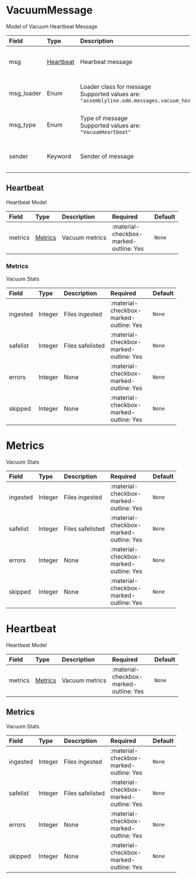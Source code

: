 [comment]: # (AUTOGENERATED MARKDOWN CONTENT. UPDATES TO ODM DOCUMENTATION SHOULD BE DONE THROUGH ASSEMBLYLINE-BASE REPO!)
# VacuumMessage
Model of Vacuum Heartbeat Message

| Field | Type | Description | Required | Default |
| :--- | :--- | :--- | :--- | :--- |
| msg | [Heartbeat](/assemblyline4_docs/odm/messages/vacuum_heartbeat/#heartbeat) | Hearbeat message | <div style="width:100px">:material-checkbox-marked-outline: Yes</div> | `None` |
| msg_loader | Enum | Loader class for message<br>Supported values are:<br>`"assemblyline.odm.messages.vacuum_heartbeat.VacuumMessage"` | <div style="width:100px">:material-checkbox-marked-outline: Yes</div> | `assemblyline.odm.messages.vacuum_heartbeat.VacuumMessage` |
| msg_type | Enum | Type of message<br>Supported values are:<br>`"VacuumHeartbeat"` | <div style="width:100px">:material-checkbox-marked-outline: Yes</div> | `VacuumHeartbeat` |
| sender | Keyword | Sender of message | <div style="width:100px">:material-checkbox-marked-outline: Yes</div> | `None` |


[comment]: # (AUTOGENERATED MARKDOWN CONTENT. UPDATES TO ODM DOCUMENTATION SHOULD BE DONE THROUGH ASSEMBLYLINE-BASE REPO!)
## Heartbeat
Heartbeat Model

| Field | Type | Description | Required | Default |
| :--- | :--- | :--- | :--- | :--- |
| metrics | [Metrics](/assemblyline4_docs/odm/messages/vacuum_heartbeat/#metrics) | Vacuum metrics | <div style="width:100px">:material-checkbox-marked-outline: Yes</div> | `None` |


[comment]: # (AUTOGENERATED MARKDOWN CONTENT. UPDATES TO ODM DOCUMENTATION SHOULD BE DONE THROUGH ASSEMBLYLINE-BASE REPO!)
### Metrics
Vacuum Stats

| Field | Type | Description | Required | Default |
| :--- | :--- | :--- | :--- | :--- |
| ingested | Integer | Files ingested | <div style="width:100px">:material-checkbox-marked-outline: Yes</div> | `None` |
| safelist | Integer | Files safelisted | <div style="width:100px">:material-checkbox-marked-outline: Yes</div> | `None` |
| errors | Integer | None | <div style="width:100px">:material-checkbox-marked-outline: Yes</div> | `None` |
| skipped | Integer | None | <div style="width:100px">:material-checkbox-marked-outline: Yes</div> | `None` |




[comment]: # (AUTOGENERATED MARKDOWN CONTENT. UPDATES TO ODM DOCUMENTATION SHOULD BE DONE THROUGH ASSEMBLYLINE-BASE REPO!)
# Metrics
Vacuum Stats

| Field | Type | Description | Required | Default |
| :--- | :--- | :--- | :--- | :--- |
| ingested | Integer | Files ingested | <div style="width:100px">:material-checkbox-marked-outline: Yes</div> | `None` |
| safelist | Integer | Files safelisted | <div style="width:100px">:material-checkbox-marked-outline: Yes</div> | `None` |
| errors | Integer | None | <div style="width:100px">:material-checkbox-marked-outline: Yes</div> | `None` |
| skipped | Integer | None | <div style="width:100px">:material-checkbox-marked-outline: Yes</div> | `None` |




[comment]: # (AUTOGENERATED MARKDOWN CONTENT. UPDATES TO ODM DOCUMENTATION SHOULD BE DONE THROUGH ASSEMBLYLINE-BASE REPO!)
# Heartbeat
Heartbeat Model

| Field | Type | Description | Required | Default |
| :--- | :--- | :--- | :--- | :--- |
| metrics | [Metrics](/assemblyline4_docs/odm/messages/vacuum_heartbeat/#metrics) | Vacuum metrics | <div style="width:100px">:material-checkbox-marked-outline: Yes</div> | `None` |


[comment]: # (AUTOGENERATED MARKDOWN CONTENT. UPDATES TO ODM DOCUMENTATION SHOULD BE DONE THROUGH ASSEMBLYLINE-BASE REPO!)
## Metrics
Vacuum Stats

| Field | Type | Description | Required | Default |
| :--- | :--- | :--- | :--- | :--- |
| ingested | Integer | Files ingested | <div style="width:100px">:material-checkbox-marked-outline: Yes</div> | `None` |
| safelist | Integer | Files safelisted | <div style="width:100px">:material-checkbox-marked-outline: Yes</div> | `None` |
| errors | Integer | None | <div style="width:100px">:material-checkbox-marked-outline: Yes</div> | `None` |
| skipped | Integer | None | <div style="width:100px">:material-checkbox-marked-outline: Yes</div> | `None` |


